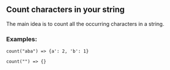 ## Count characters in your string
The main idea is to count all the occurring characters in a string. 

### Examples:

    count("aba") => {a': 2, 'b': 1}

    count("") => {}